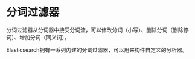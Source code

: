 # 分词过滤器

分词过滤器从分词器中接受分词流，可以修改分词（小写）、删除分词（删除停词）、增加分词（同义词）。

Elasticsearch拥有一系列内建的分词过滤器，可以用来构件自定义的分析器。

